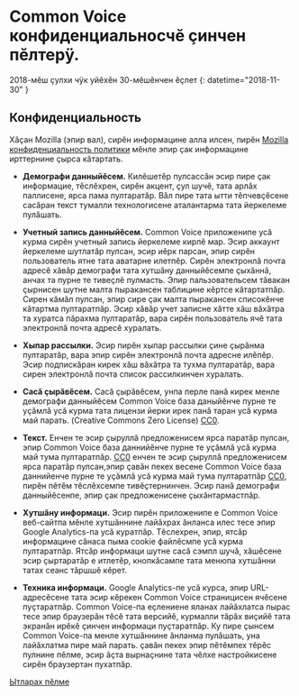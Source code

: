 # Common Voice конфиденциальносчĕ çинчен пĕлтерÿ.

2018-мĕш çулхи чÿк уйĕхĕн 30-мĕшĕнчен ĕçлет {: datetime="2018-11-30" }

## Конфиденциальность

Хăçан Mozilla (эпир вал), сирĕн информацине алла илсен, пирĕн [Mozilla конфиденциальность политики](https://www.mozilla.org/privacy) мĕнле эпир çак информацине ирттернине çырса кăтартать.

* **Демографи данныйĕсем.** Килĕшетĕр пулсассăн эсир пире çак информацие, тĕслĕхрен, сирĕн акцент, çул шучĕ, тата арлăх паллисене, ярса пама пултаратăр. Вăл пире тата ытти тĕпчевçĕсене сасăран текст тумалли технологисене аталантарма тата йеркелеме пулăшать. 

* **Учетный запись данныйĕсем.** Common Voice приложенипе усă курма сирĕн учетный запись йеркелеме кирлĕ мар. Эсир аккаунт йеркелеме шутлатăр пулсан, эсир иĕрк парсан, эпир сирĕн пользователь ятне тата аватарне илетпĕр. Сирĕн электронлă почта адресĕ хăвăр демографи тата хутшăну данныйĕсемпе çыхăннă, анчах та пурне те тивеçлĕ пулмасть. Эпир пальзовательсем тăвакан çырнисен шутне малта пыракансен таблицине кĕртсе кăтартатпăр. Сирен кăмăл пулсан, эпир сире çак малта пыракансен списокĕнче кăтартма пултаратпăр. Эсир хăвăр учет записне хăтте хăш вăхăтра та хуратса пăрахма пултаратăр, вара сирĕн пользователь ячĕ тата электронлă почта адресĕ хуралать.

* **Хыпар рассылки.** Эсир пирĕн хыпар рассылки çине çырăнма пултаратăр, вара эпир сирĕн электронлă почта адресне илĕпĕр. Эсир подпискăран кирек хăш вăхăтра та тухма пултаратăр, вара сирен 
электронлă почта список рассилкинчен хуралать.

* **Сасă çырăвĕсем.** Сасă çырăвĕсем, унпа перле панă кирек менле демографи данныйĕсем Common Voice база даныйĕнче пурне те уçăмлă усă курма тата лицензи йерки ирек панă таран усă курма май парать.
 (Creative Commons Zero License) [CC0](https://creativecommons.org/publicdomain/zero/1.0/).

* **Текст.** Енчен те эсир çыруллă предложенисем ярса паратăр пулсан, эпир Common Voice база даннийĕнче пурне те уçăмлă усă курма май тума пултаратпăр. [CC0](https://creativecommons.org/publicdomain/zero/1.0/) енчен те эсир çыруллă предложенисем ярса паратăр пулсан,эпир çавăн пекех весене Common Voice база даннийенче пурне те уçăмлă усă курма май тума пултаратпăр [CC0](https://creativecommons.org/publicdomain/zero/1.0/), пирĕн пĕтĕм тĕслĕхсемпе тивĕçтернинчен. Эсир панă демографи данныйĕсенпе, эпир çак предложенисене çыхăнтармастпăр.

* **Хутшăну информаци.** Эсир пирĕн приложенипе е Common Voice веб-сайтпа мĕнле хутшăннине лайăхрах ăнланса илес тесе эпир Google Analytics-па усă куратпăр. Тĕслехрен, эпир, ятсăр информацине сăнаса пыма cookie файлĕсмпе усă курма пултаратпăр. Ятсăр информаци шутне сасă сэмпл шучă, хăшĕсене эсир çыртаратăр е итлетĕр, кнопкăсампе тата менюпа хутшăнни татах сеанс тăршшĕ кĕрет. 

* **Техника информаци.** Google Analytics-пе усă курса, эпир URL- адресĕсене тата эсир кĕрекен Common Voice страницисен ячĕсене пуçтаратпăр. Common Voice-па еçлениене яланах лайăхлатса пырас тесе эпир браузерăн тĕсĕ тата версийĕ, курмалли тăрăх виçийĕ тата экранăн ирĕкĕ çинчен информаци пуçтаратпăр. Ку пире çынсем Common Voice-па менле хутшăннине ăнланма пулăшать, уна лайăхлатма пире май парать. çавăн пекех эпир пĕтĕмпех тĕрĕс пулнине пĕлме, эсир ăçта вырнаçнине тата чĕлхе настройкисене сирĕн браузертан пухатпăр.

[Ытларах пĕлме](https://github.com/mozilla/voice-web/blob/master/docs/data_dictionary.md)
